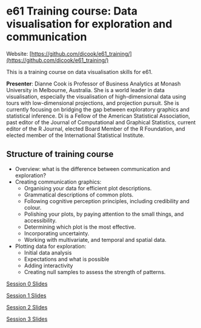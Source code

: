 # e61 Training course: Data visualisation for exploration and communication

Website: [https://github.com/dicook/e61_training/](https://github.com/dicook/e61_training/)

This is a training course on data visualisation skills for e61. 

**Presenter**: Dianne Cook is Professor of Business Analytics at Monash University in Melbourne, Australia.  She is a world leader in data visualisation, especially the visualisation of high-dimensional data using tours with low-dimensional projections, and projection pursuit.  She is currently focusing on bridging the gap between exploratory graphics and statistical inference.  Di is a Fellow of the American Statistical Association, past editor of the Journal of Computational and Graphical Statistics, current editor of the R Journal, elected Board Member of the R Foundation, and elected member of the International Statistical Institute.

## Structure of training course

- Overview: what is the difference between communication and exploration?
- Creating communication graphics:
    - Organising your data for efficient plot descriptions. 
    - Grammatical descriptions of common plots.
    - Following cognitive perception principles, including credibility and colour.
    - Polishing your plots, by paying attention to the small things, and accessibility. 
    - Determining which plot is the most effective.
    - Incorporating uncertainty.
    - Working with multivariate, and temporal and spatial data.
- Plotting data for exploration:
    - Initial data analysis
    - Expectations and what is possible
    - Adding interactivity
    - Creating null samples to assess the strength of patterns.

[Session 0 Slides](https://dicook.github.io/e61_training/slides0.html)

[Session 1 Slides](https://dicook.github.com/e61_training/slides1.html)

[Session 2 Slides](https://dicook.github.com/e61_training/slides2.html)

[Session 3 Slides](https://dicook.github.com/e61_training/slides3.html)


